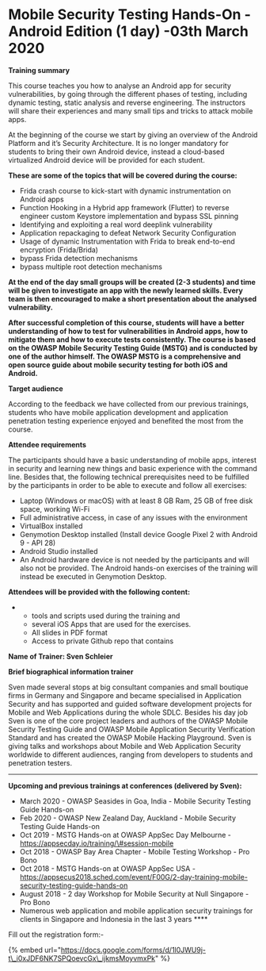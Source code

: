 # Mobile Security Testing Hands-On - Android Edition \(1 day\)  -03th March 2020

**Training summary**

This course teaches you how to analyse an Android app for security vulnerabilities, by going through the different phases of testing, including dynamic testing, static analysis and reverse engineering. The instructors will share their experiences and many small tips and tricks to attack mobile apps.

At the beginning of the course we start by giving an overview of the Android Platform and it’s Security Architecture.  It is no longer mandatory for students to bring their own Android device, instead a cloud-based virtualized Android device will be provided for each student. 

**These are some of the topics that will be covered during the course:**

* Frida crash course to kick-start with dynamic instrumentation on Android apps 
* Function Hooking in a Hybrid app framework \(Flutter\) to reverse engineer custom Keystore implementation and bypass SSL pinning 
* Identifying and exploiting a real word deeplink vulnerability 
* Application repackaging to defeat Network Security Configuration
* Usage of dynamic Instrumentation with Frida to break end-to-end encryption \(Frida/Brida\)
* bypass Frida detection mechanisms
* bypass multiple root detection mechanisms

**At the end of the day small groups will be created \(2-3 students\) and time will be given to investigate an app with the newly learned skills. Every team is then encouraged to make a short presentation about the analysed vulnerability.**

**After successful completion of this course, students will have a better understanding of how to test for vulnerabilities in Android apps, how to mitigate them and how to execute tests consistently. The course is based on the OWASP Mobile Security Testing Guide \(MSTG\) and is conducted by one of the author himself. The OWASP MSTG is a comprehensive and open source guide about mobile security testing for both iOS and Android.** 

**Target audience**

According to the feedback we have collected from our previous trainings, students who have mobile application development and application penetration testing experience enjoyed and benefited the most from the course.   
  
**Attendee requirements** 

The participants should have a basic understanding of mobile apps, interest in security and learning new things and basic experience with the command line. Besides that, the following technical prerequisites need to be fulfilled by the participants in order to be able to execute and follow all exercises:  


* Laptop \(Windows or macOS\) with at least 8 GB Ram, 25 GB of free disk space, working Wi-Fi
* Full administrative access, in case of any issues with the environment
* VirtualBox installed
* Genymotion Desktop installed \(Install device Google Pixel 2 with Android 9 - API 28\)
* Android Studio installed 
* An Android hardware device is not needed by the participants and will also not be provided. The Android hands-on exercises of the training will instead be executed in Genymotion Desktop.

**Attendees will be provided with the following content:**

* * tools and scripts used during the training and
  * several iOS Apps that are used for the exercises.
  * All slides in PDF format 
  * Access to private Github repo that contains

**Name of Trainer: Sven Schleier**

**Brief biographical information trainer**

Sven made several stops at big consultant companies and small boutique firms in Germany and Singapore and became specialised in Application Security and has supported and guided software development projects for Mobile and Web Applications during the whole SDLC. Besides his day job Sven is one of the core project leaders and authors of the OWASP Mobile Security Testing Guide and OWASP Mobile Application Security Verification Standard and has created the OWASP Mobile Hacking Playground. Sven is giving talks and workshops about Mobile and Web Application Security worldwide to different audiences, ranging from developers to students and penetration testers.  
****

**Upcoming and previous trainings at conferences \(delivered by Sven\):**

* March 2020 - OWASP Seasides in Goa, India - Mobile Security Testing Guide Hands-on
* Feb 2020 - OWASP New Zealand Day, Auckland - Mobile Security Testing Guide Hands-on
* Oct 2019 - MSTG Hands-on at OWASP AppSec Day Melbourne - https://appsecday.io/training/\#session-mobile
* Oct 2018 - OWASP Bay Area Chapter - Mobile Testing Workshop - Pro Bono
* Oct 2018 - MSTG Hands-on at OWASP AppSec USA - https://appsecus2018.sched.com/event/F00G/2-day-training-mobile-security-testing-guide-hands-on
* August 2018 - 2 day Workshop for Mobile Security at Null Singapore - Pro Bono
* Numerous web application and mobile application security trainings for clients in Singapore and Indonesia in the last 3 years ****

Fill out the registration form:-  


{% embed url="https://docs.google.com/forms/d/1l0JWU9j-t\_i0xJDF6NK7SPQoevcGx\_ijkmsMoyvmxPk" %}

